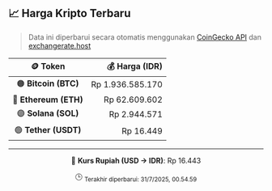 

<!-- HARGA_KRIPTO -->
## 📈 Harga Kripto Terbaru

> Data ini diperbarui secara otomatis menggunakan [CoinGecko API](https://www.coingecko.com/) dan [exchangerate.host](https://exchangerate.host/)

<div align="center">

| 🪙 Token | 💰 Harga (IDR) |
|:------:|---------------:|
| 🟠 **Bitcoin (BTC)**   | Rp 1.936.585.170 |
| 🔵 **Ethereum (ETH)**  | Rp 62.609.602 |
| 🟣 **Solana (SOL)**    | Rp 2.944.571 |
| 🟢 **Tether (USDT)**   | Rp 16.449 |

---

💱 **Kurs Rupiah (USD → IDR)**: Rp 16.443

🕒 <sub>Terakhir diperbarui: 31/7/2025, 00.54.59</sub>

</div>
<!-- /HARGA_KRIPTO -->